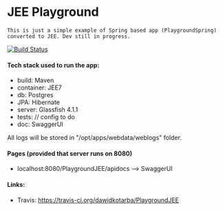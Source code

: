 # JEE Playground
    This is just a simple example of Spring based app (PlaygroundSpring) converted to JEE. Dev still in progress.

[![Build Status](https://travis-ci.org/dawidkotarba/PlaygroundJEE.svg)](https://travis-ci.org/dawidkotarba/PlaygroundJEE)

#### Tech stack used to run the app:
- build: Maven
- container: JEE7
- db: Postgres
- JPA: Hibernate
- server: Glassfish 4.1.1
- tests: // config to do
- doc: SwaggerUI

All logs will be stored in "/opt/apps/webdata/weblogs" folder.

#### Pages (provided that server runs on 8080)
- localhost:8080/PlaygroundJEE/apidocs --> SwaggerUI

#### Links:
- Travis: https://travis-ci.org/dawidkotarba/PlaygroundJEE
